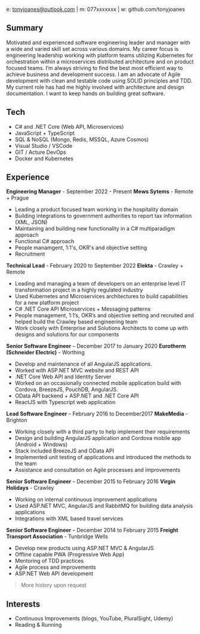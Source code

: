 e: tonyjoanes@outlook.com | m: 077xxxxxxx | w: github.com/tonyjoanes
## Summary

Motivated and experienced software engineering leader and manager with a wide and varied skill set across various domains. My career focus is engineering leadership working with platform teams utilizing Kubernetes for orchestration within a microservices distributed architecture and on product focused teams. I’m always striving to find the best most efficient way to achieve business and development success. I am an advocate of Agile development with clean and testable code using SOLID principles and TDD. My current role has had me highly involved with architecture and design documentation. I want to keep hands on building great software.

## Tech
- C# and .NET Core (Web API, Microservices)
- JavaScript + TypeScript
- SQL & NoSQL (Mongo, Redis, MSSQL, Azure Cosmos)
- Visual Studio / VSCode
- GIT / Acture DevOps
- Docker and Kubernetes

## Experience

**Engineering Manager** - September 2022 - Present
**Mews Sytems** - Remote + Prague
- Leading a product focused team working in the hospitality domain
- Building integrations to government authorities to report tax information (XML, JSON)
- Maintaining and building new functionality in a C# multiparadigm approach
- Functional C# approach
- People manamgent, 1:1's, OKR's and objective setting
- Recruitment

**Technical Lead** - February 2020 to September 2022
**Elekta** - Crawley + Remote
- Leading and managing a team of developers on an enterprise level IT transformation project in a highly regulated industry
- Used Kubernetes and Microservices architectures to build capabilities for a new platform project
- C# .NET Core API Microservices + Messaging patterns
- People management, 1:1’s, OKR’s and objective setting and recruited and helped build the Crawley based engineering team
- Work closely with Enterprise and Solutions Architects to come up with designs and solutions for our components

**Senior Software Engineer** – December 2017 to January 2020
**Eurotherm (Schneider Electric)** - Worthing
- Develop and maintenance of all AngularJS applications.
- Worked with ASP.NET MVC website and REST API
- .NET Core Web API and Identity Server
- Worked on an occasionally connected mobile application build with Cordova, BreezeJS, PouchDB, AngularJS.
- OData API backend + ASP.NET and .NET Core API
- ReactJS with Typescript web application

**Lead Software Engineer** – February 2016 to December2017
**MakeMedia** - Brighton
- Working closely with a third party to help implement their requirements
- Design and building AngularJS application and Cordova mobile app (Android + Windows)
- Stack included BreezeJS and OData API
- Implemented unit testing of applications and introduced the methods to the team
- Assistance and consultation on Agile processes and improvements

**Senior Software Engineer** – December 2015 to February 2016
**Virgin Holidays** - Crawley
- Working on internal continuous improvement applications
- Used ASP.NET MVC, AngularJS and RabbitMQ for building data analysis applications
- Integrations with XML based travel services

**Senior Software Engineer** – December 2014 to February 2015
**Freight Transport Association** - Tunbridge Wells
- Develop new products using ASP.NET MVC & AngularJS
- Offline capable PWA (Progressive Web App)
- Mentoring of TDD practices
- Agile process and improvements
- ASP.NET Web API development

> More history upon request

## Interests

- Continuous Improvements (blogs, YouTube, PluralSight, Udemy)
- Reading & Running